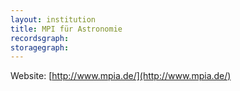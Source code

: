 ```yaml
---
layout: institution
title: MPI für Astronomie
recordsgraph: 
storagegraph: 
---
```


Website: [http://www.mpia.de/](http://www.mpia.de/)
